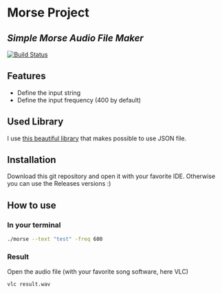 # Morse Project
## _Simple Morse Audio File Maker_

[![Build Status](https://travis-ci.org/joemccann/dillinger.svg?branch=master)](https://travis-ci.org/joemccann/dillinger)

## Features
- Define the input string
- Define the input frequency (400 by default)

## Used Library
I use [this beautiful library](https://github.com/nlohmann/json) that makes possible to use JSON file. 

## Installation
Download this git repository and open it with your favorite IDE.
Otherwise you can use the Releases versions :)

## How to use
### In your terminal
```sh
./morse --text "test" -freq 600
```
### Result
Open the audio file (with your favorite song software, here VLC)
```sh
vlc result.wav
```
